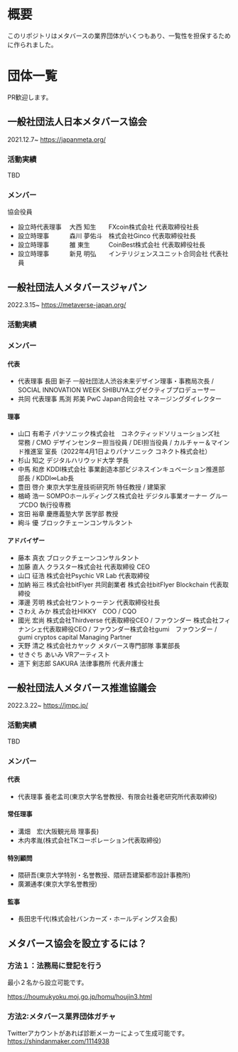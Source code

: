 # 概要
このリポジトリはメタバースの業界団体がいくつもあり、一覧性を担保するために作られました。

# 団体一覧
PR歓迎します。

## 一般社団法人日本メタバース協会
2021.12.7~
https://japanmeta.org/

### 活動実績
TBD


### メンバー

協会役員
- 設立時代表理事 　大西 知生　　FXcoin株式会社 代表取締役社長
- 設立時理事 　　　森川 夢佑斗　株式会社Ginco 代表取締役社長
- 設立時理事 　　　雒 東生　　　CoinBest株式会社 代表取締役社長
- 設立時理事　　　 新見 明弘　　インテリジェンスユニット合同会社 代表社員

## 一般社団法人メタバースジャパン
2022.3.15~
https://metaverse-japan.org/

### 活動実績

### メンバー
#### 代表
- 代表理事 長田 新子 一般社団法人渋谷未来デザイン理事・事務局次長 / SOCIAL INNOVATION WEEK SHIBUYAエグゼクティブプロデューサー
- 共同 代表理事 馬渕 邦美 PwC Japan合同会社 マネージングダイレクター

#### 理事 
- 山口 有希子 パナソニック株式会社　コネクティッドソリューションズ社　常務 / CMO デザインセンター担当役員 / DEI担当役員 / カルチャー＆マインド推進室 室長（2022年4月1日よりパナソニック コネクト株式会社）
- 杉山 知之 デジタルハリウッド大学 学長
- 中馬 和彦 KDDI株式会社 事業創造本部ビジネスインキュベーション推進部  部長 / KDDI∞Lab長
- 豊田 啓介 東京大学生産技術研究所 特任教授 / 建築家
- 楢崎 浩一 SOMPOホールディングス株式会社  デジタル事業オーナー  グループCDO 執行役専務
- 宮田 裕章 慶應義塾大学 医学部 教授
- 絢斗 優 ブロックチェーンコンサルタント

#### アドバイザー
- 藤本 真衣 ブロックチェーンコンサルタント
- 加藤 直人 クラスター株式会社 代表取締役 CEO
- 山口 征浩 株式会社Psychic VR Lab 代表取締役
- 加納 裕三 株式会社bitFlyer 共同創業者 株式会社bitFlyer Blockchain 代表取締役
- 澤邊 芳明 株式会社ワントゥーテン 代表取締役社長
- さわえ みか 株式会社HIKKY　COO / CQO
- 國光 宏尚 株式会社Thirdverse 代表取締役CEO / ファウンダー 株式会社フィナンシェ代表取締役CEO / ファウンダー株式会社gumi　ファウンダー / gumi cryptos capital Managing Partner
- 天野 清之 株式会社カヤック メタバース専門部隊 事業部長
- せきぐち あいみ VRアーティスト
- 道下 剣志郎 SAKURA 法律事務所 代表弁護士

## 一般社団法人メタバース推進協議会
2022.3.22~
https://jmpc.jp/

### 活動実績
TBD

### メンバー

#### 代表
- 代表理事 養老孟司(東京大学名誉教授、有限会社養老研究所代表取締役)

#### 常任理事 
- 溝畑　宏(大阪観光局 理事長)
- 木内孝胤(株式会社TKコーポレーション代表取締役)
#### 特別顧問
- 隈研吾(東京大学特別・名誉教授、隈研吾建築都市設計事務所)
- 廣瀬通孝(東京大学名誉教授)
#### 監事
- 長田忠千代(株式会社バンカーズ・ホールディングス会長)

## メタバース協会を設立するには？
### 方法１：法務局に登記を行う
最小２名から設立可能です。

https://houmukyoku.moj.go.jp/homu/houjin3.html

### 方法2:メタバース業界団体ガチャ
Twitterアカウントがあれば診断メーカーによって生成可能です。  
https://shindanmaker.com/1114938
